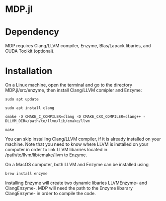 # MDP.jl


# Dependency
MDP requires Clang/LLVM compiler, Enzyme, Blas/Lapack libaries, and CUDA Toolkit (optional).


# Installation
 
On a Linux machine, open the terminal and go to the directory MDP.jl/src/enzyme, then install Clang/LLVM comipler and Enzyme:

    sudo apt update

    sudo apt install clang

    cmake -D CMAKE_C_COMPILER=clang -D CMAKE_CXX_COMPILER=clang++ -DLLVM_DIR=/path/to/llvm/lib/cmake/llvm
  
    make
 
You can skip installing Clang/LLVM compiler, if it is already installed on your machine. Note that you need to know where LLVM is installed on your computer in order to link LLVM libarries located in /path/to/llvm/lib/cmake/llvm to Enzyme.  
 
On a MacOS computer, both LLVM and Enzyme can be installed using 

    brew install enzyme

Installing Enzyme will create two dynamic libaries LLVMEnzyme-<VERSION> and ClangEnzyme-<VERSION>. MDP will need the path to the Enzyme libarary ClangEnzyme-<VERSION> in order to compile the code.  

